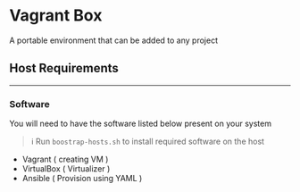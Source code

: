# Vagrant Box

A portable environment that can be added to any project

## Host Requirements
___

### Software
You will need to have the software listed below present on your system

> ℹ️ Run `boostrap-hosts.sh` to install required software on the host
- Vagrant ( creating VM )
- VirtualBox ( Virtualizer )
- Ansible ( Provision using YAML )

